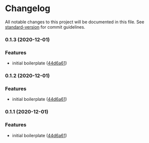 # Changelog

All notable changes to this project will be documented in this file. See [standard-version](https://github.com/conventional-changelog/standard-version) for commit guidelines.

### 0.1.3 (2020-12-01)


### Features

* initial boilerplate ([44d6a61](https://github.com/open-derock/runtime-identity/commit/44d6a61b31172de237acbb4a73a5f8a9525aa482))

### 0.1.2 (2020-12-01)


### Features

* initial boilerplate ([44d6a61](https://github.com/open-derock/runtime-identity/commit/44d6a61b31172de237acbb4a73a5f8a9525aa482))

### 0.1.1 (2020-12-01)


### Features

* initial boilerplate ([44d6a61](https://github.com/open-derock/runtime-identity/commit/44d6a61b31172de237acbb4a73a5f8a9525aa482))
